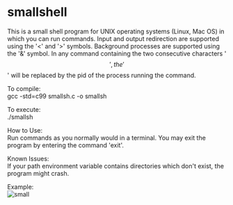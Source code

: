 # smallshell

This is a small shell program for UNIX operating systems (Linux, Mac OS) in which you can run commands. Input and output redirection are supported using the '<' and '>' symbols. Background processes are supported using the '&' symbol. In any command containing the two consecutive characters '$$', the '$$' will be replaced by the pid of the process running the command.

To compile:  
gcc -std=c99 smallsh.c -o smallsh

To execute:  
./smallsh

How to Use:  
Run commands as you normally would in a terminal. You may exit the program by entering the command 'exit'.

Known Issues:  
If your path environment variable contains directories which don't exist, the program might crash.

Example:  
![small](https://user-images.githubusercontent.com/114560165/193472627-89a35b6f-b45d-4498-8097-07a02da6affb.png)
